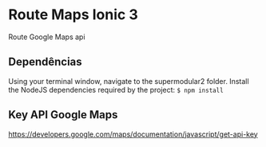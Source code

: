# Route Maps Ionic 3
Route Google Maps api

## Dependências

Using your terminal window, navigate to the supermodular2 folder. Install the NodeJS dependencies required by the project:
``` $ npm install ```

## Key API Google Maps

https://developers.google.com/maps/documentation/javascript/get-api-key


